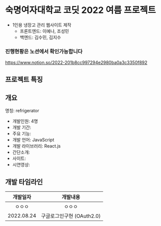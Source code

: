 # 숙명여자대학교 코딧 2022 여름 프로젝트

- 1인용 냉장고 관리 웹사이트 제작
  - 프론트엔드: 이예나, 조성민
  - 백엔드: 김수민, 김지수

### 진행현황은 노션에서 확인가능합니다

https://www.notion.so/2022-201b8cc997294e2980ba0a3c3350f892

## 프로젝트 특징

## 개요

명칭: refrigerator

- 개발인원: 4명
- 개발 기간:
- 주요 기능:
- 개발 언어: JavaScript
- 개발 라이브러리: React.js
- 간단소개:
- 사이트:
- 시연영상:

## 개발 타임라인

| 개발일자 | 개발내용 |
| :------: | :------: |
|  ㅇㅇㅇ  |  ㅇㅇㅇ  |
|  2022.08.24  |  구글로그인구현 (OAuth2.0)  |
